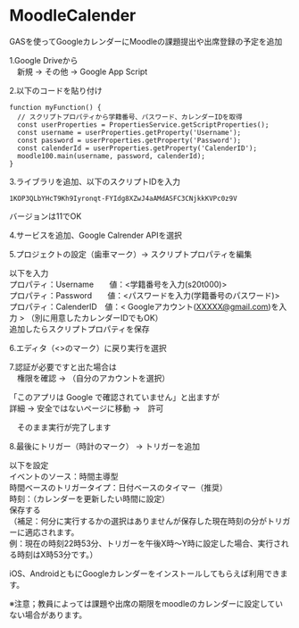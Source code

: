 # MoodleCalender
GASを使ってGoogleカレンダーにMoodleの課題提出や出席登録の予定を追加

1.Google Driveから<br>
　新規 → その他 → Google App Script

2.以下のコードを貼り付け
```
function myFunction() {
  // スクリプトプロパティから学籍番号、パスワード、カレンダーIDを取得
  const userProperties = PropertiesService.getScriptProperties();
  const username = userProperties.getProperty('Username');
  const password = userProperties.getProperty('Password');
  const calenderId = userProperties.getProperty('CalenderID');
  moodle100.main(username, password, calenderId);
}
```

3.ライブラリを追加、以下のスクリプトIDを入力
```
1KOP3QLbYHcT9Kh9Iyronqt-FYIdg8XZwJ4aAMdASFC3CNjkkKVPc0z9V
```
バージョンは11でOK

4.サービスを追加、Google Calrender APIを選択

5.プロジェクトの設定（歯車マーク）→ スクリプトプロパティを編集

以下を入力<br>
プロパティ：Username　　値：<学籍番号を入力(s20t000)><br>
プロパティ：Password　　値：<パスワードを入力(学籍番号のパスワード)><br>
プロパティ：CalenderID　値：< Googleアカウント(XXXXX@gmail.com)を入力 > （別に用意したカレンダーIDでもOK）<br>
追加したらスクリプトプロパティを保存

6.エディタ（<>のマーク）に戻り実行を選択

7.認証が必要ですと出た場合は<br>
　権限を確認 → （自分のアカウントを選択）

「このアプリは Google で確認されていません」と出ますが<br>
   詳細 → 安全ではないページに移動 →　許可

　そのまま実行が完了します

8.最後にトリガー（時計のマーク） → トリガーを追加

以下を設定<br>
イベントのソース：時間主導型<br>
時間ベースのトリガータイプ：日付ベースのタイマー（推奨）<br>
時刻：（カレンダーを更新したい時間に設定）<br>
保存する<br>
（補足：何分に実行するかの選択はありませんが保存した現在時刻の分がトリガーに適応されます。<br>
例：現在の時刻22時53分、トリガーを午後X時～Y時に設定した場合、実行される時刻はX時53分です。）

iOS、AndroidともにGoogleカレンダーをインストールしてもらえば利用できます。

※注意；教員によっては課題や出席の期限をmoodleのカレンダーに設定していない場合があります。
